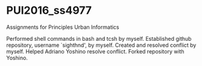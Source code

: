 # PUI2016_ss4977
Assignments for Principles Urban Informatics

Performed shell commands in bash and tcsh by myself.
Established github repository, username `sighthnd', by myself.
Created and resolved conflict by myself. Helped Adriano Yoshino resolve conflict.
Forked repository with Yoshino.
